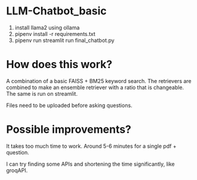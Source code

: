 # LLM-Chatbot_basic
1. install llama2 using ollama
2. pipenv install -r requirements.txt
3. pipenv run streamlit run final_chatbot.py

# How does this work?
A combination of a basic FAISS + BM25 keyword search. The retrievers are combined to make an ensemble retriever with a ratio that is changeable. The same is run on streamlit. 

Files need to be uploaded before asking questions.

# Possible improvements?
It takes too much time to work. Around 5-6 minutes for a single pdf + question. 

I can try finding some APIs and shortening the time significantly, like groqAPI.

